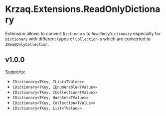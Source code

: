 ﻿# Krzaq.Extensions.ReadOnlyDictionary
Extension allows to convert `Dictionary` to `ReadOnlyDictionary` especially for `Dictionary` with different types of `Collection`-s which are converted to `IReadOnlyCollection`.

## v1.0.0
Supports:
* `IDictionary<TKey, IList<TValue>>`
* `IDictionary<TKey, IEnumerable<TValue>>`
* `IDictionary<TKey, ICollection<TValue>>`
* `IDictionary<TKey, HashSet<TValue>>`
* `IDictionary<TKey, Collection<TValue>>`
* `IDictionary<TKey, List<TValue>>`
